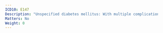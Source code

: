 ```yaml
---
ICD10: E147
Description: "Unspecified diabetes mellitus: With multiple complications"
Matters: No
Weight: 0
---
```


